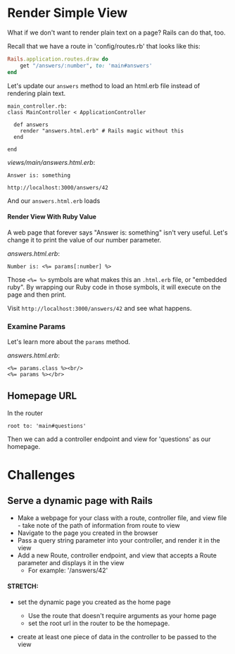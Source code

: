 # Render Simple View

What if we don't want to render plain text on a page? Rails can do that, too.

Recall that we have a route in 'config/routes.rb' that looks like this:
```ruby
Rails.application.routes.draw do
    get "/answers/:number", to: 'main#answers'
end
```

Let's update our `answers` method to load an html.erb file instead of rendering plain text.

```
main_controller.rb:
class MainController < ApplicationController

  def answers
    render "answers.html.erb" # Rails magic without this
  end

end
```
*views/main/answers.html.erb*:
```
Answer is: something
```
`http://localhost:3000/answers/42`

And our `answers.html.erb` loads

#### Render View With Ruby Value

A web page that forever says "Answer is: something" isn't very useful. Let's change it to print the value of our number parameter.

*answers.html.erb*:
```
Number is: <%= params[:number] %>
```
Those `<%= %>` symbols are what makes this an `.html.erb` file, or "embedded ruby". By wrapping our Ruby code in those symbols, it will execute on the page and then print.

Visit `http://localhost:3000/answers/42` and see what happens.

### Examine Params

Let's learn more about the `params` method.

*answers.html.erb*:
```
<%= params.class %><br/>
<%= params %></br>
```

## Homepage URL

In the router

```
root to: 'main#questions'
```

Then we can add a controller endpoint and view for 'questions' as our homepage.

# Challenges

## Serve a dynamic page with Rails
* Make a webpage for your class with a route, controller file, and view file - take note of the path of information from route to view
* Navigate to the page you created in the browser
* Pass a query string parameter into your controller, and render it in the view
* Add a new Route, controller endpoint, and view that accepts a Route parameter and displays it in the view
  - For example: '/answers/42'

#### STRETCH:
* set the dynamic page you created as the home page
  - Use the route that doesn't require arguments as your home page
  - set the root url in the router to be the homepage.

* create at least one piece of data in the controller to be passed to the view
